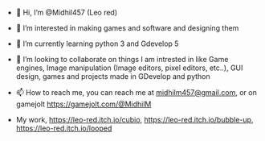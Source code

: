 - 👋 Hi, I’m @Midhil457 (Leo red)

- 👀 I’m interested in making games and software and designing them

- 🌱 I’m currently learning python 3 and Gdevelop 5

- 💞️ I’m looking to collaborate on things I am intrested in like Game engines, Image manipulation (Image editors, pixel editors, etc..), GUI design, games and projects made in GDevelop and python

- 📫 How to reach me, you can reach me at midhilm457@gmail.com, or on gamejolt https://gamejolt.com/@MidhilM

-    My work, https://leo-red.itch.io/cubio, 
               https://leo-red.itch.io/bubble-up, 
               https://leo-red.itch.io/looped

<!---
Midhil457/Midhil457 is a ✨ special ✨ repository because its `README.md` (this file) appears on your GitHub profile.
You can click the Preview link to take a look at your changes.
--->
